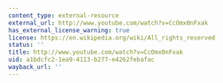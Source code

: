 ```yaml
---
content_type: external-resource
external_url: http://www.youtube.com/watch?v=CcOmx0nFxak
has_external_license_warning: true
license: https://en.wikipedia.org/wiki/All_rights_reserved
status: ''
title: http://www.youtube.com/watch?v=CcOmx0nFxak
uid: a1bdcfc2-1ea9-4113-b277-e4262febafac
wayback_url: ''
---
```

